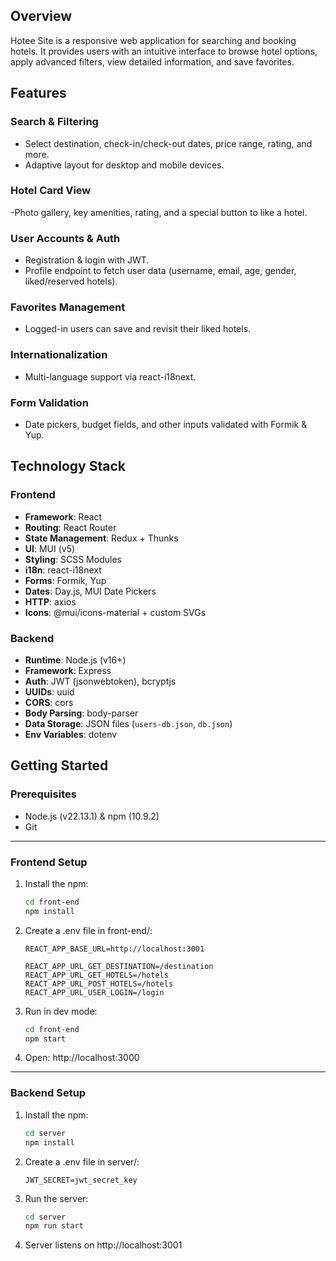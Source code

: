 ## Overview
Hotee Site is a responsive web application for searching and booking hotels. It provides users with an intuitive interface to browse hotel options, apply advanced filters, view detailed information, and save favorites.


## Features
### Search & Filtering
- Select destination, check-in/check-out dates, price range, rating, and more. 
- Adaptive layout for desktop and mobile devices.

### Hotel Card View
-Photo gallery, key amenities, rating, and a special button to like a hotel. 

### User Accounts & Auth
- Registration & login with JWT. 
- Profile endpoint to fetch user data (username, email, age, gender, liked/reserved hotels).

### Favorites Management
- Logged-in users can save and revisit their liked hotels.

### Internationalization
- Multi-language support via react-i18next.

### Form Validation
- Date pickers, budget fields, and other inputs validated with Formik & Yup.


## Technology Stack

### Frontend
- **Framework**: React
- **Routing**: React Router
- **State Management**: Redux + Thunks
- **UI**: MUI (v5)
- **Styling**: SCSS Modules
- **i18n**: react-i18next
- **Forms**: Formik, Yup
- **Dates**: Day.js, MUI Date Pickers
- **HTTP**: axios
- **Icons**: @mui/icons-material + custom SVGs

### Backend
- **Runtime**: Node.js (v16+)
- **Framework**: Express
- **Auth**: JWT (jsonwebtoken), bcryptjs
- **UUIDs**: uuid
- **CORS**: cors
- **Body Parsing**: body-parser
- **Data Storage**: JSON files (`users-db.json`, `db.json`)
- **Env Variables**: dotenv


## Getting Started
### Prerequisites
- Node.js (v22.13.1) & npm (10.9.2)
- Git

---

### Frontend Setup
1. Install the npm:
   ```bash
   cd front-end
   npm install
   ```
2. Create a .env file in front-end/:
    ```
    REACT_APP_BASE_URL=http://localhost:3001
    
    REACT_APP_URL_GET_DESTINATION=/destination
    REACT_APP_URL_GET_HOTELS=/hotels
    REACT_APP_URL_POST_HOTELS=/hotels
    REACT_APP_URL_USER_LOGIN=/login
    ```
3. Run in dev mode:
    ```bash 
    cd front-end
    npm start
    ```
4. Open: http://localhost:3000

---

### Backend Setup
1. Install the npm:
   ```bash
   cd server
   npm install
   ```
2. Create a .env file in server/:
    ```
    JWT_SECRET=jwt_secret_key
    ```
3. Run the server:
    ```bash
    cd server
    npm run start
    ```
4. Server listens on http://localhost:3001